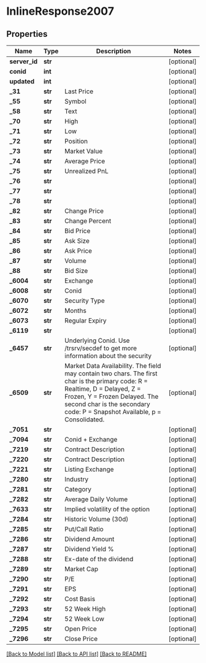 # InlineResponse2007

## Properties
Name | Type | Description | Notes
------------ | ------------- | ------------- | -------------
**server_id** | **str** |  | [optional] 
**conid** | **int** |  | [optional] 
**updated** | **int** |  | [optional] 
**_31** | **str** | Last Price | [optional] 
**_55** | **str** | Symbol | [optional] 
**_58** | **str** | Text | [optional] 
**_70** | **str** | High | [optional] 
**_71** | **str** | Low | [optional] 
**_72** | **str** | Position | [optional] 
**_73** | **str** | Market Value | [optional] 
**_74** | **str** | Average Price | [optional] 
**_75** | **str** | Unrealized PnL | [optional] 
**_76** | **str** |  | [optional] 
**_77** | **str** |  | [optional] 
**_78** | **str** |  | [optional] 
**_82** | **str** | Change Price | [optional] 
**_83** | **str** | Change Percent | [optional] 
**_84** | **str** | Bid Price | [optional] 
**_85** | **str** | Ask Size | [optional] 
**_86** | **str** | Ask Price | [optional] 
**_87** | **str** | Volume | [optional] 
**_88** | **str** | Bid Size | [optional] 
**_6004** | **str** | Exchange | [optional] 
**_6008** | **str** | Conid | [optional] 
**_6070** | **str** | Security Type | [optional] 
**_6072** | **str** | Months | [optional] 
**_6073** | **str** | Regular Expiry | [optional] 
**_6119** | **str** |  | [optional] 
**_6457** | **str** | Underlying Conid. Use /trsrv/secdef to get more information about the security | [optional] 
**_6509** | **str** | Market Data Availability. The field may contain two chars. The first char is the primary code: R &#x3D; Realtime, D &#x3D; Delayed, Z &#x3D; Frozen, Y &#x3D; Frozen Delayed. The second char is the secondary code: P &#x3D; Snapshot Available, p &#x3D; Consolidated.  | [optional] 
**_7051** | **str** |  | [optional] 
**_7094** | **str** | Conid + Exchange | [optional] 
**_7219** | **str** | Contract Description | [optional] 
**_7220** | **str** | Contract Description | [optional] 
**_7221** | **str** | Listing Exchange | [optional] 
**_7280** | **str** | Industry | [optional] 
**_7281** | **str** | Category | [optional] 
**_7282** | **str** | Average Daily Volume | [optional] 
**_7633** | **str** | Implied volatility of the option | [optional] 
**_7284** | **str** | Historic Volume (30d) | [optional] 
**_7285** | **str** | Put/Call Ratio | [optional] 
**_7286** | **str** | Dividend Amount | [optional] 
**_7287** | **str** | Dividend Yield % | [optional] 
**_7288** | **str** | Ex-date of the dividend | [optional] 
**_7289** | **str** | Market Cap | [optional] 
**_7290** | **str** | P/E | [optional] 
**_7291** | **str** | EPS | [optional] 
**_7292** | **str** | Cost Basis | [optional] 
**_7293** | **str** | 52 Week High | [optional] 
**_7294** | **str** | 52 Week Low | [optional] 
**_7295** | **str** | Open Price | [optional] 
**_7296** | **str** | Close Price | [optional] 

[[Back to Model list]](../README.md#documentation-for-models) [[Back to API list]](../README.md#documentation-for-api-endpoints) [[Back to README]](../README.md)


